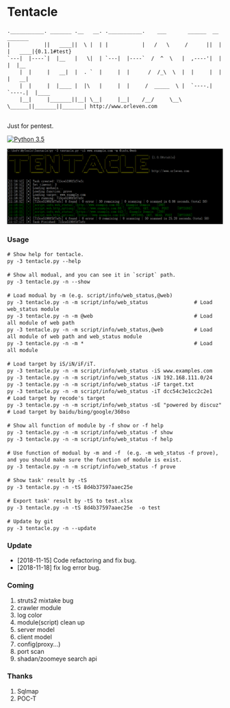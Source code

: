 # Tentacle

```
.___________. _______ .__   __. .___________.    ___       ______  __       _______
|           ||   ____||  \ |  | |           |   /   \     /      ||  |     |   ____|{0.1.1#test}
`---|  |----`|  |__   |   \|  | `---|  |----`  /  ^  \   |  ,----'|  |     |  |__
    |  |     |   __|  |  . `  |     |  |      /  /_\  \  |  |     |  |     |   __|
    |  |     |  |____ |  |\   |     |  |     /  _____  \ |  `----.|  `----.|  |____
    |__|     |_______||__| \__|     |__|    /__/     \__\ \______||_______||_______| http://www.orleven.com


```

Just for pentest.

[![Python 3.5](https://img.shields.io/badge/python-3.5-yellow.svg)](https://www.python.org/)

![show](https://raw.githubusercontent.com/orleven/tentacle/master/show/test.png)

### Usage

```
# Show help for tentacle.
py -3 tentacle.py --help

# Show all modual, and you can see it in `script` path.
py -3 tentacle.py -n --show

# Load modual by -m (e.g. script/info/web_status,@web)
py -3 tentacle.py -n -m script/info/web_status               # Load web_status module
py -3 tentacle.py -n -m @web                                 # Load all module of web path
py -3 tentacle.py -n -m script/info/web_status,@web          # Load all module of web path and web_status module
py -3 tentacle.py -n -m *                                    # Load all module

# Load target by iS/iN/iF/iT.
py -3 tentacle.py -n -m script/info/web_status -iS www.examples.com
py -3 tentacle.py -n -m script/info/web_status -iN 192.168.111.0/24
py -3 tentacle.py -n -m script/info/web_status -iF target.txt
py -3 tentacle.py -n -m script/info/web_status -iT dcc54c3e1cc2c2e1      # Load target by recode's target
py -3 tentacle.py -n -m script/info/web_status -sE "powered by discuz"   # Load target by baidu/bing/google/360so

# Show all function of module by -f show or -f help
py -3 tentacle.py -n -m script/info/web_status -f show
py -3 tentacle.py -n -m script/info/web_status -f help

# Use function of modual by -m and -f  (e.g. -m web_status -f prove), and you should make sure the function of module is exist.
py -3 tentacle.py -n -m script/info/web_status -f prove

# Show task' result by -tS 
py -3 tentacle.py -n -tS 8d4b37597aaec25e

# Export task' result by -tS to test.xlsx
py -3 tentacle.py -n -tS 8d4b37597aaec25e  -o test

# Update by git
py -3 tentacle.py -n --update
```

### Update

* [2018-11-15] Code refactoring and fix  bug.
* [2018-11-18] fix log error bug.

### Coming

1. struts2 mixtake bug
2. crawler module
3. log color
4. module(script) clean up
5. server model
6. client model
7. config(proxy...)
8. port scan
9. shadan/zoomeye search api


### Thanks

1. Sqlmap
2. POC-T

